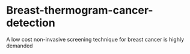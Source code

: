 # Breast-thermogram-cancer-detection
A low cost non-invasive screening technique for breast cancer is highly demanded
